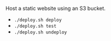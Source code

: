 Host a static website using an S3 bucket.

* `./deploy.sh deploy`
* `./deploy.sh test`
* `./deploy.sh undeploy`
